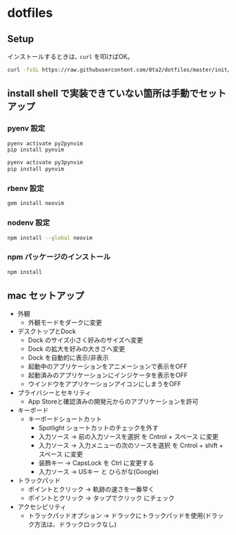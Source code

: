 # dotfiles

## Setup

インストールするときは､ `curl` を叩けばOK。

```bash
curl -fsSL https://raw.githubusercontent.com/0ta2/dotfiles/master/init/install | bash
```

## install shell で実装できていない箇所は手動でセットアップ

### pyenv 設定

```bash
pyenv activate py2pynvim
pip install pynvim

pyenv activate py3pynvim
pip install pynvim
```

### rbenv 設定

```bash
gem install neovim
```

### nodenv 設定

```bash
npm install --global neovim
```

### npm パッケージのインストール

```bash
npm install
```

## mac セットアップ

- 外観
  - 外観モードをダークに変更
- デスクトップとDock
  - Dock のサイズ小さく好みのサイズへ変更
  - Dock の拡大を好みの大きさへ変更
  - Dock を自動的に表示/非表示
  - 起動中のアプリケーションをアニメーションで表示をOFF
  - 起動済みのアプリケーションにインジケータを表示をOFF
  - ウインドウをアプリケーションアイコンにしまうをOFF
- プライバシーとセキリティ
  - App Storeと確認済みの開発元からのアプリケーションを許可
- キーボード
  - キーボードショートカット
    - Spotlight ショートカットのチェックを外す
    - 入力ソース -> 前の入力ソースを選択 を Cntrol + スペース に変更
    - 入力ソース -> 入力メニューの次のソースを選択 を Cntrol + shift + スペース に変更
    - 装飾キー -> CapsLock を Ctrl に変更する
    - 入力ソース -> USキー と ひらがな(Google)
- トラックパッド
  - ポイントとクリック -> 軌跡の速さを一番早く
  - ポイントとクリック -> タップでクリック にチェック
- アクセシビリティ
  - トラックパッドオプション -> ドラックにトラックパッドを使用(ドラック方法は、ドラックロックなし)

